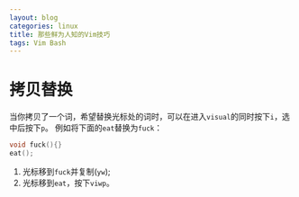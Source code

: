 ```yaml
---
layout: blog
categories: linux
title: 那些鲜为人知的Vim技巧
tags: Vim Bash
---
```


# 拷贝替换

当你拷贝了一个词，希望替换光标处的词时，可以在进入`visual`的同时按下`i`，选中后按下`p`。
例如将下面的`eat`替换为`fuck`：

```cpp
void fuck(){}
eat();
```

1. 光标移到`fuck`并复制(`yw`);
2. 光标移到`eat`，按下`viwp`。
